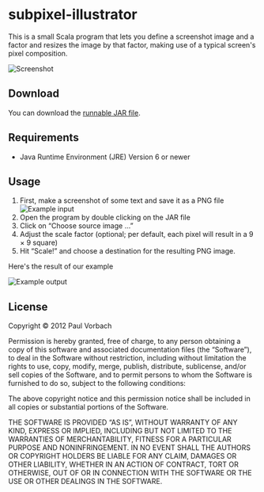 subpixel-illustrator
====================

This is a small Scala program that lets you define a screenshot image and a
factor and resizes the image by that factor, making use of a typical screen's
pixel composition.

![Screenshot](https://raw.github.com/pvorb/subpixel-illustrator/master/src/test/resources/screenshot.png)


Download
--------

You can download the
[runnable JAR file](https://vorb.de/dev/downloads/subpixel-illustrator.jar).


Requirements
------------

  * Java Runtime Environment (JRE) Version 6 or newer


Usage
-----

 1. First, make a screenshot of some text and save it as a PNG file
    ![Example input](https://raw.github.com/pvorb/subpixel-illustrator/master/src/test/resources/example-in.png)
 2. Open the program by double clicking on the JAR file
 3. Click on “Choose source image ...”
 4. Adjust the scale factor (optional; per default, each pixel will result in a
    9 × 9 square)
 5. Hit “Scale!” and choose a destination for the resulting PNG image.

Here's the result of our example

![Example output](https://raw.github.com/pvorb/subpixel-illustrator/master/src/test/resources/example-out.png)


License
-------

Copyright © 2012 Paul Vorbach

Permission is hereby granted, free of charge, to any person obtaining a copy of
this software and associated documentation files (the “Software”), to deal in
the Software without restriction, including without limitation the rights to
use, copy, modify, merge, publish, distribute, sublicense, and/or sell copies of
the Software, and to permit persons to whom the Software is furnished to do so,
subject to the following conditions:

The above copyright notice and this permission notice shall be included in all
copies or substantial portions of the Software.

THE SOFTWARE IS PROVIDED “AS IS”, WITHOUT WARRANTY OF ANY KIND, EXPRESS OR
IMPLIED, INCLUDING BUT NOT LIMITED TO THE WARRANTIES OF MERCHANTABILITY, FITNESS
FOR A PARTICULAR PURPOSE AND NONINFRINGEMENT. IN NO EVENT SHALL THE AUTHORS OR
COPYRIGHT HOLDERS BE LIABLE FOR ANY CLAIM, DAMAGES OR OTHER LIABILITY, WHETHER
IN AN ACTION OF CONTRACT, TORT OR OTHERWISE, OUT OF OR IN CONNECTION WITH THE
SOFTWARE OR THE USE OR OTHER DEALINGS IN THE SOFTWARE.
